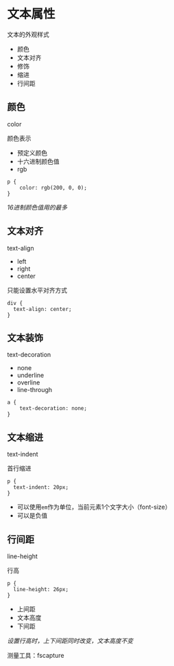 # 文本属性

文本的外观样式

- 颜色
- 文本对齐
- 修饰
- 缩进
- 行间距


## 颜色

color

颜色表示

- 预定义颜色
- 十六进制颜色值
- rgb


```
p {
    color: rgb(200, 0, 0);
}
```

*16进制颜色值用的最多*

## 文本对齐

text-align
- left
- right
- center

只能设置水平对齐方式

```
div {
  text-align: center;
}
```

## 文本装饰

text-decoration
- none
- underline
- overline
- line-through


```
a {
    text-decoration: none;
}
```

## 文本缩进

text-indent

首行缩进

```
p {
  text-indent: 20px;
}
```

- 可以使用`em`作为单位，当前元素1个文字大小（font-size）
- 可以是负值

## 行间距

line-height

行高

```
p {
  line-height: 26px;
}
```

- 上间距
- 文本高度
- 下间距

*设置行高时，上下间距同时改变，文本高度不变*

测量工具：fscapture
